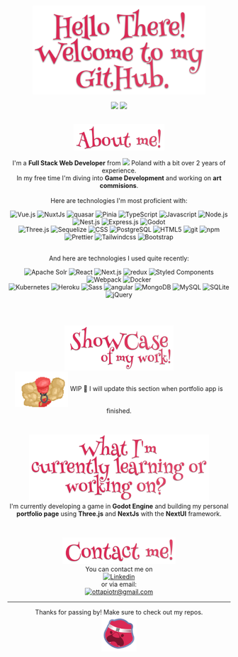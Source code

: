 <p align="center" id="hello">
  <img src="welcome_to_github.png" alt="Welcome to Peter's Otta github" title="Welcome to Peter's Otta github" height="200" />
</p>

<div align="center">
  <picture>
    <source
      height=140 
      src="https://github-readme-stats.vercel.app/api?username=PiotrOtta&hide=issues,contribs&theme=one_dark_pro&show_icons=true&hide_border=true&rank_icon=github"
      media="(prefers-color-scheme: dark)"
    />
    <source
      height=140 
      src="https://github-readme-stats.vercel.app/api?username=PiotrOtta&hide=issues,contribs&theme=catppuccin_latte&show_icons=true&hide_border=true&rank_icon=github"
      media="(prefers-color-scheme: light), (prefers-color-scheme: no-preference)"
    />
    <img height=140 src="https://github-readme-stats.vercel.app/api?username=PiotrOtta&hide=issues,contribs&theme=one_dark_pro&show_icons=true&hide_border=true&rank_icon=github" />
  </picture>
  <picture>
    <source
      height=140 
      src="https://github-readme-stats.vercel.app/api/top-langs/?username=PiotrOtta&size_weight=0.5&count_weight=0.5&theme=one_dark_pro&layout=compact&card_width=300&hide_border=true"
      media="(prefers-color-scheme: dark)"
    />
    <source
      height=140 
      src="https://github-readme-stats.vercel.app/api/top-langs/?username=PiotrOtta&size_weight=0.5&count_weight=0.5&theme=catppuccin_latte&layout=compact&card_width=300&hide_border=true"
      media="(prefers-color-scheme: light), (prefers-color-scheme: no-preference)"
    />
    <img height=140 src="https://github-readme-stats.vercel.app/api/top-langs/?username=PiotrOtta&size_weight=0.5&count_weight=0.5&theme=one_dark_pro&layout=compact&card_width=300&hide_border=true" />
  </picture>
</div>

<br />

<p align="center" id="about_me">
  <img src="about_me.png" alt="About me" title="About me" height="60" />
</p>

<p align=center>
I'm a <b>Full Stack Web Developer</b> from <img src="https://cdn-icons-png.flaticon.com/512/330/330474.png" width="14"/> Poland with a bit over 2 years of experience.<br />In my free time I'm diving into <b>Game Development</b> and working on <b>art commisions</b>.
<br /><br />
Here are technologies I'm most proficient with:
</p>

<div align=center>
  <img alt="Vue.js" height=18 src="https://img.shields.io/badge/-Vue.js-4FC08D?style=flat&logo=vue.js&logoColor=white" />
  <img alt="NuxtJs" height=18 src="https://img.shields.io/badge/-Nuxt.js-00DC82?style=flat&logo=nuxtdotjs&logoColor=white" />
  <img alt="quasar" height=18 src="https://img.shields.io/badge/-quasar-050A14?style=flat&logo=quasar&logoColor=white" />
  <img alt="Pinia" height=18 src="https://img.shields.io/badge/-Pinia-ffd859?style=flat" />
  <img alt="TypeScript" height=18 src="https://img.shields.io/badge/-TypeScript-007ACC?style=flat&logo=typescript&logoColor=white" />
  <img alt="Javascript" height=18 src="https://img.shields.io/badge/-Javascript-F7DF1E?style=flat&logo=javascript&logoColor=black" />
  <img alt="Node.js" height=18 src="https://img.shields.io/badge/-Node.js-43853d?style=flat&logo=Node.js&logoColor=white" />
  <img alt="Nest.js" height=18 src="https://img.shields.io/badge/-Nest.js-E0234E?style=flat&logo=nestjs&logoColor=white" />
  <img alt="Express.js" height=18 src="https://img.shields.io/badge/-Express.js-000000?style=flat&logo=express&logoColor=white" />
  <img alt="Godot" height=18 src="https://img.shields.io/badge/-Godot-478CBF?style=flat&logo=godotengine&logoColor=white" />
  <br />
  <img alt="Three.js" height=18 src="https://img.shields.io/badge/-Three.js-000000?style=flat&logo=threedotjs&logoColor=white" />
  <img alt="Sequelize" height=18 src="https://img.shields.io/badge/-Sequelize-52B0E7?style=flat&logo=sequelize&logoColor=white" />
  <img alt="CSS" height=18 src="https://img.shields.io/badge/-CSS-1572B6?style=flat&logo=css3&logoColor=white" />
  <img alt="PostgreSQL" height=18 src="https://img.shields.io/badge/-PostgreSQL-4169E1?style=flat&logo=PostgreSQL&logoColor=white" />
  <img alt="HTML5" height=18 src="https://img.shields.io/badge/-HTML5-E34F26?style=flat&logo=html5&logoColor=white" />
  <img alt="git" height=18 src="https://img.shields.io/badge/-Git-F05032?style=flat&logo=git&logoColor=white" />
  <img alt="npm" height=18 src="https://img.shields.io/badge/-NPM-CB3837?style=flat&logo=npm&logoColor=white" />
  <img alt="Prettier" height=18 src="https://img.shields.io/badge/-Prettier-F7B93E?style=flat&logo=prettier&logoColor=white" />
  <img alt="Tailwindcss" height=18 src="https://img.shields.io/badge/-Tailwindcss-06B6D4?style=flat&logo=tailwindcss&logoColor=white" />
  <img alt="Bootstrap" height=18 src="https://img.shields.io/badge/-Bootstrap-7952B3?style=flat&logo=bootstrap&logoColor=white" />
</div>

<br />
<p align=center>
And here are technologies I used quite recently:
</p>
<div align=center>
  <img alt="Apache Solr" height=18 src="https://img.shields.io/badge/-Apache Solr-D9411E?style=flat&logo=apachesolr&logoColor=white" />
  <img alt="React" height=18 src="https://img.shields.io/badge/-React-61DAFB?style=flat&logo=react&logoColor=black" />
  <img alt="Next.js" height=18 src="https://img.shields.io/badge/-Next.js-000000?style=flat&logo=nextdotjs&logoColor=white" />
  <img alt="redux" height=18 src="https://img.shields.io/badge/-Redux-764ABC?style=flat&logo=redux&logoColor=white" />
  <img alt="Styled Components" height=18 src="https://img.shields.io/badge/-Styled_Components-DB7093?style=flat&logo=styled-components&logoColor=white" />
  <img alt="Webpack" height=18 src="https://img.shields.io/badge/-Webpack-8DD6F9?style=flat&logo=webpack&logoColor=black" /> 
  <img alt="Docker" height=18 src="https://img.shields.io/badge/-Docker-46a2f1?style=flat&logo=docker&logoColor=white" />
  <br />
  <img alt="Kubernetes" height=18 src="https://img.shields.io/badge/-Kubernetes-326CE5?style=flat&logo=kubernetes&logoColor=white" />
  <img alt="Heroku" height=18 src="https://img.shields.io/badge/-Heroku-430098?style=flat&logo=heroku&logoColor=white" />
  <img alt="Sass" height=18 src="https://img.shields.io/badge/-Sass-CC6699?style=flat&logo=sass&logoColor=white" />
  <img alt="angular" height=18 src="https://img.shields.io/badge/-Angular-DD0031?style=flat&logo=angular&logoColor=white" />
  <img alt="MongoDB" height=18 src="https://img.shields.io/badge/-MongoDB-13aa52?style=flat&logo=mongodb&logoColor=white" />
  <img alt="MySQL" height=18 src="https://img.shields.io/badge/-MySQL-4479A1?style=flat&logo=mysql&logoColor=white" />
  <img alt="SQLite" height=18 src="https://img.shields.io/badge/-SQLite-003B57?style=flat&logo=sqlite&logoColor=white" />
  <img alt="jQuery" height=18 src="https://img.shields.io/badge/-jQuery-0769AD?style=flat&logo=jquery&logoColor=white" />
</div>

<br /><br />

<p align="center" id="showcase">
  <img src="showcase.png" alt="Showcase of some of my work" title="Showcase of some of my work" height="100" /> <br />
  <img src="buffMario.gif" align=center height=80 alt="Source: My repo -> MuscleMario game" title="Source: My repo -> MuscleMario game"/>
  WIP 🚧 I will update this section when portfolio app is finished.
  <br />
</p>

<br />
<p align="center" id="learing_or_working">
  <img src="what_currently_learning.png" alt="What I'm currently working on or learning" title="What I'm currently working on or learning" height="150" /> <br />
  I'm currently developing a game in <b>Godot Engine</b> and building my personal <b>portfolio page</b> using <b>Three.js</b> and <b>NextJs</b> with the <b>NextUI</b> framework.
</p>

<br />
<p align="center" id="contact_me">
  <img src="contact_me.png" alt="Piotr Otta logo" title="Piotr Otta logo" height="60" />
  <br />
  You can contact me on<br />
  <a href="https://www.linkedin.com/in/piotr-otta/" target="_blank"><img alt="Linkedin" src="https://img.shields.io/badge/Linkedin-0A66C2.svg?&style=for-the-badge"/></a><br />
  or via email: <br /> 
  <a href= "mailto: ottapiotr@gmail.com"> 
      <img alt="ottapiotr@gmail.com" src="https://img.shields.io/badge/mail-EA4335.svg?&style=for-the-badge&logo=Gmail&logoColor=white"/>
   </a>
</p>

---

<p align=center>
  Thanks for passing by! Make sure to check out my repos.
  <br /><img src="logoSmall.png" alt="Peter logo" title="Peter logo" height="80" />
</p>
